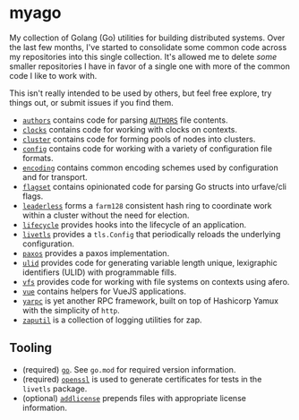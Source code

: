 # myago

My collection of Golang (Go) utilities for building distributed systems. Over the last few months, I've started to
consolidate some common code across my repositories into this single collection. It's allowed me to delete _some_
smaller repositories I have in favor of a single one with more of the common code I like to work with.

This isn't really intended to be used by others, but feel free explore, try things out, or submit issues if you find
them.

- [`authors`](authors) contains code for parsing [`AUTHORS`](https://opensource.google/docs/releasing/authors/) file contents.
- [`clocks`](clocks) contains code for working with clocks on contexts.
- [`cluster`](cluster) contains code for forming pools of nodes into clusters.
- [`config`](config) contains code for working with a variety of configuration file formats.
- [`encoding`](encoding) contains common encoding schemes used by configuration and for transport.
- [`flagset`](flagset) contains opinionated code for parsing Go structs into urfave/cli flags.
- [`leaderless`](leaderless) forms a `farm128` consistent hash ring to coordinate work within a cluster without the need
  for election.
- [`lifecycle`](lifecycle) provides hooks into the lifecycle of an application.
- [`livetls`](livetls) provides a `tls.Config` that periodically reloads the underlying configuration.
- [`paxos`](paxos) provides a paxos implementation.
- [`ulid`](ulid) provides code for generating variable length unique, lexigraphic identifiers (ULID) with programmable fills.
- [`vfs`](vfs) provides code for working with file systems on contexts using afero.
- [`vue`](vue) contains helpers for VueJS applications.
- [`yarpc`](yarpc) is yet another RPC framework, built on top of Hashicorp Yamux with the simplicity of `http`.
- [`zaputil`](zaputil) is a collection of logging utilities for zap.

## Tooling

- (required) [`go`](https://golang.org/). See `go.mod` for required version information.
- (required) [`openssl`](https://www.openssl.org/) is used to generate certificates for tests in the `livetls` package.
- (optional) [`addlicense`](https://github.com/google/addlicense) prepends files with appropriate license information.
